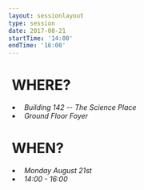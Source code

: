 ```yaml
---
layout: sessionlayout
type: session
date: 2017-08-21
startTime: '14:00'
endTime: '16:00'
---
```


&nbsp;WHERE?
============
- &nbsp;&nbsp;*Building 142 -- The Science Place*
- &nbsp;&nbsp;*Ground Floor Foyer*

&nbsp;WHEN?
===========

- &nbsp;&nbsp;*Monday August 21st* 
- &nbsp;&nbsp;*14:00 - 16:00*
